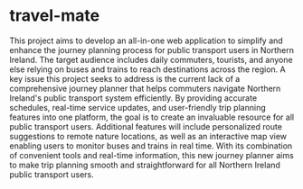 # travel-mate

This project aims to develop an all-in-one web application to simplify and
enhance the journey planning process for public transport users in Northern
Ireland. The target audience includes daily commuters, tourists, and anyone
else relying on buses and trains to reach destinations across the region. A
key issue this project seeks to address is the current lack of a comprehensive
journey planner that helps commuters navigate Northern Ireland's public
transport system efficiently. By providing accurate schedules, real-time
service updates, and user-friendly trip planning features into one platform,
the goal is to create an invaluable resource for all public transport users.
Additional features will include personalized route suggestions to remote
nature locations, as well as an interactive map view enabling users to
monitor buses and trains in real time. With its combination of convenient
tools and real-time information, this new journey planner aims to make trip
planning smooth and straightforward for all Northern Ireland public transport
users.
